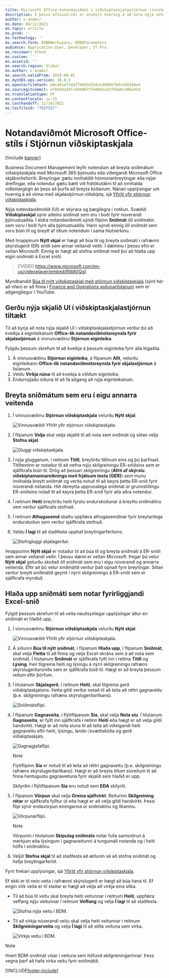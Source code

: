 ```yaml
---
title: Microsoft Office-notendaviðmót í viðskiptaskjalastjórnun (inniheldur myndband)
description: Í þessu efnisatriði er útskýrt hvernig á að nota nýja notandaviðmótið í eiginleika viðskiptaskjalastjórnunar í ramma rafrænnar skýrslugerðar.
author: v-anamir
ms.date: 04/12/2021
ms.topic: article
ms.prod: ''
ms.technology: ''
ms.search.form: ERBDWorkspace, ERBDParameters
audience: Application User, Developer, IT Pro
ms.reviewer: kfend
ms.custom: ''
ms.assetid: ''
ms.search.region: Global
ms.author: v-anamir
ms.search.validFrom: 2019-08-01
ms.dyn365.ops.version: 10.0.5
ms.openlocfilehash: b0c481e73daf74803d3582e4089e76dcd383e8a4
ms.sourcegitcommit: ef0dd4245fc499907ffe00e2a32f59a6cd96e45d
ms.translationtype: HT
ms.contentlocale: is-IS
ms.lasthandoff: 12/18/2021
ms.locfileid: "7937557"
---
```

# <a name="microsoft-office-style-user-interface-in-business-document-management"></a>Notandaviðmót Microsoft Office-stíls í Stjórnun viðskiptaskjala

[!include [banner](../includes/banner.md)]

Business Document Management leyfir notendum að breyta sniðmátum viðskiptaskjala með Microsoft 365-þjónustu eða viðeigandi Microsoft Office skjáborðsforriti. Breytingar gætu innihaldið hönnunarbreytingar eða nýjar dreifingar, eða notendur gætu bætt við frátökutákni til að innihalda viðbótargögn án þess að þurfa að breyta kóðanum. Nánari upplýsingar um hvernig á að vinna með skjalastjórnun viðskipta, sjá [Yfirlit yfir stjórnun viðskiptaskjala](er-business-document-management.md).

Nýja notendaviðmótið (UI) er skýrara og þægilegra í notkun. Svæðið **Viðskiptaskjal** sýnir aðeins sniðmát sem eru í boði fyrir núverandi þjónustuaðila. Í eldra notandaviðmóti sýndi flipinn **Sniðmát** öll sniðmátin sem voru í boði fyrir alla þjónustuaðila. Hann sýndi einnig öll sniðmát sem voru búin til og breytt af öllum notendum í sama hlutverkinu.

Með hnappinum **Nýtt skjal** er hægt að búa til og breyta sniðmáti í rafrænni skýrslugerð (ER) sniði sem annar veitandi veitir. Í dæminu í þessu efni er veitan Microsoft. Einnig er hægt að stofna sniðmát með því að hlaða upp eigin sniðmáti á Excel sniði.


> [!VIDEO https://www.microsoft.com/en-us/videoplayer/embed/RWAVQg]

Myndbandið [Búa til nýtt viðskiptaskjal með stjórnun viðskiptaskjala](https://youtu.be/gAIYl-mM_pw) (sýnt hér að ofan) er að finna í [Finance and Operations spilunarlistanum](https://www.youtube.com/playlist?list=PLcakwueIHoT_SYfIaPGoOhloFoCXiUSyW) sem er aðgengilegur í YouTube.

## <a name="make-the-new-document-ui-in-business-document-management-available"></a>Gerðu nýja skjalið UI í viðskiptaskjalastjórnun tiltækt

Til að byrja að nota nýja skjalið UI í viðskiptaskjalastjórnun verður þú að kveikja á eiginleikanum **Office-lík notandaviðmótsreynsla fyrir skjalastjórnun** á vinnusvæðinu **Stjórnun eiginleika**.

Fylgdu þessum skrefum til að kveikja á þessum eiginleika fyrir alla lögaðila.

1. Á vinnusvæðinu **Stjórnun eiginleika**, á flipanum **Allt**, velurðu eiginleikann **Office-lík notandaviðmótsreynsla fyrir skjalastjórnun** á listanum.
2. Veldu **Virkja núna** til að kveikja á völdum eiginleika.
3. Endurnýjaðu síðuna til að fá aðgang að nýja eiginleikanum.

## <a name="edit-templates-that-are-owned-by-other-providers"></a>Breyta sniðmátum sem eru í eigu annarra veitenda

1. Í vinnusvæðinu **Stjórnun viðskiptaskjala** velurðu **Nýtt skjal**.

    ![Vinnusvæðið Yfirlit yfir stjórnun viðskiptaskjala.](./media/BDM_overview_new_template1.png)

2. Í flipanum **Velja** skal velja skjalið til að nota sem sniðmát og síðan velja **Stofna skjal**.

    ![Gluggi viðskiptaskjala.](./media/BDM_overview_new_template2.png)

3. Í nýja glugganum, í reitnum **Titill**, breytirðu titlinum eins og þú þarfnast. Titiltextinn er notaður til að nefna nýju skilgreiningu ER-sniðsins sem er sjálfkrafa búin til. Drög að þessari skilgreiningu (**Afrit af skýrslu viðskiptamannareiknings með frjálsum texta (GER)**) sem munu innihalda breytt sniðmát og verða notuð til að keyra þetta ER-snið fyrir núverandi notanda. Hið óbreytta upprunalega sniðmát úr grunnstillingu ER-sniðsins notað til að keyra þetta ER-snið fyrir alla aðra notendur.
4. Í reitnum **Heiti** breytirðu heiti fyrstu endurskoðunar á breyttu sniðmátinu sem verður sjálfkrafa stofnað.
5. Í reitnum **Athugasemd** skaltu uppfæra athugasemdinar fyrir breytanlega endurskoðun sem verður sjálfkrafa stofnuð.
6. Veldu **Í lagi** til að staðfesta upphaf breytingarferilsins.

    ![Stofngluggi skjalagerðar.](./media/BDM_overview_new_template3.png)

Hnappurinn **Nýtt skjal** er notaður til að búa til og breyta sniðmáti á ER-sniði sem annar veitandi veitir. Í þessu dæmi er veitan Microsoft. Þegar þú velur **Nýtt skjal** geturðu skoðað öll sniðmát sem eru í eigu núverandi og annarra veitenda. Eftir að þú velur sniðmátið verður það opnað fyrir breytingar. Síðan verður breytt sniðmátið geymt í nýrri skilgreiningu á ER-sniði sem er sjálfkrafa mynduð.

## <a name="upload-a-template-that-uses-an-existing-excel-format"></a>Hlaða upp sniðmáti sem notar fyrirliggjandi Excel-snið
Fylgið þessum skrefum til að veita nauðsynlegar upplýsingar áður en sniðmáti er hlaðið upp.

1. Í vinnusvæðinu **Stjórnun viðskiptaskjala** velurðu **Nýtt skjal**.

    ![Vinnusvæðið Yfirlit yfir stjórnun viðskiptaskjala.](./media/BDM_overview_new_template1.png)
    
2. Á síðunni **Búa til nýtt sniðmát**, í flipanum **Hlaða upp**, í flipanum **Sniðmát**, skal velja **Fletta** til að finna og velja Excel-skrána sem á að nota sem sniðmát. Í hlutanum **Sniðmát** er sjálfkrafa fyllt inn í reitina **Titill** og **Lýsing**. Þeir tilgreina heiti og lýsingu á nýrri skilgreiningu rafræns skýrslugerðarsniðs sem er sjálfkrafa búið til. Hægt er að breyta þessum reitum eftir þörfum.
3. Í hlutanum **Skjalagerð**, í reitnum **Heiti**, skal tilgreina gerð viðskiptaskjalsins. Þetta gildi verður notað til að leita að réttri gagnaveitu (þ.e. skilgreiningu rafræns skýrslugerðarlíkans).

    ![Sniðmátsflipi.](./media/BDM_overview_new_UI_import_21.jpg)

4. Í flipanum **Gagnaveita**, í flýtiflipanum **Sía**, skal velja **Nota síu**. Í hlutanum **Gagnaveita**, er fyllt inn sjálfkrafa í reitinn **Heiti** eða hægt er að velja gildi handvirkt. Hægt er að nota síuna til að leita að viðeigandi heiti gagnaveitu eftir heiti, lýsingu, lands-/svæðiskóða og gerð viðskiptaskjals.

    ![Gagnagjafaflipi.](./media/BDM_overview_new_UI_import_31.jpg)
    
    > [!NOTE]
    > Flýtiflipinn **Sía** er notuð til að leita að réttri gagnaveitu (þ.e. skilgreiningu rafræns skýrslugerðarlíkans). Hægt er að breyta öllum síureitum til að finna hentugustu gagnaveituna fyrir skjalið sem hlaðið er upp.
    > 
    > Skilyrðin í flýtiflipanum **Sía** eru notuð sem **EÐA** skilyrði.
    
5. Í flipanum **Vörpun** skal velja **Greina sjálfvirkt**. Reiturinn **Skilgreining rótar** er sjálfkrafa fylltur út eða hægt er að velja gildi handvirkt. Þessi flipi sýnir endavörpun eininganna úr sniðmátinu og líkaninu.

    ![Vörpunarflipi.](./media/BDM_overview_new_UI_import_41.jpg)
    
   > [!NOTE]
   > Vörpunin í hlutanum **Skipulag sniðmáts** notar fulla samsvörun á merkjum eða lýsingum í gagnaveitunni á tungumáli notanda og í heiti hólfs í sniðmátinu.

6. Veljið **Stofna skjal** til að staðfesta að ætlunin sé að stofna sniðmát og hefja breytingarferlið.

Fyrir frekari upplýsingar, sjá [Yfirlit yfir stjórnun viðskiptaskjala](er-business-document-management.md).

Ef ekki er til nein veita í rafrænni skýrslugerð er hægt að búa hana til. Ef engin virk veita er til staðar er hægt að velja að virkja eina slíka.

- Til að búa til veitu skal breyta heiti veitunnar í reitnum **Heiti**, uppfæra veffang nýju veitunnar í reitnum **Veffang** og velja **Í lagi** til að staðfesta.

    ![Stofna nýja veitu í BDM.](./media/bdm_create_provider.png)
    
- Til að virkja núverandi veitu skal velja heiti veitunnar í reitnum **Skilgreiningarveita** og velja **Í lagi** til að stilla veituna sem virka.

    ![Virkja veitu í BDM.](./media/bdm_choose_provider.png)

> [!NOTE]
> Hvert BDM-sniðmát vísar í veituna sem höfund skilgreiningarinnar. Þess vegna þarf að hafa virka veitu fyrir sniðmátið.

[!INCLUDE[footer-include](../../../includes/footer-banner.md)]
